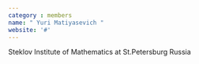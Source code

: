 ```yaml
---
category : members
name: " Yuri Matiyasevich " 
website: '#'
---
```

Steklov Institute of Mathematics at St.Petersburg
Russia


